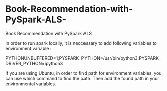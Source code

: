 # Book-Recommendation-with-PySpark-ALS-
Book Recommendation with PySpark ALS 



In order to run spark locally, it is neccessary to add following variables to environment variable :

PYTHONUNBUFFERED=1;PYSPARK_PYTHON=/usr/bin/python3;PYSPARK_DRIVER_PYTHON=ipython3


If you are using Ubuntu, in order to find path for environment variables, you can use which command to find the path. Then add the found path in your environmental variables. 
